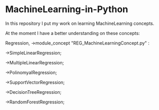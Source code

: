 # MachineLearning-in-Python

  In this repository I put my work on learning MachineLearning concepts.

  At the moment I have a better understanding on these concepts:

  Regression, ->module_concept "REG_MachineLearningConcept.py" :
  
->SimpleLinearRegression;

->MultipleLinearRegression;

->PolinomyalRegression;

->SupportVectorRegression;

->DecisionTreeRegression;

->RandomForestRegression;
